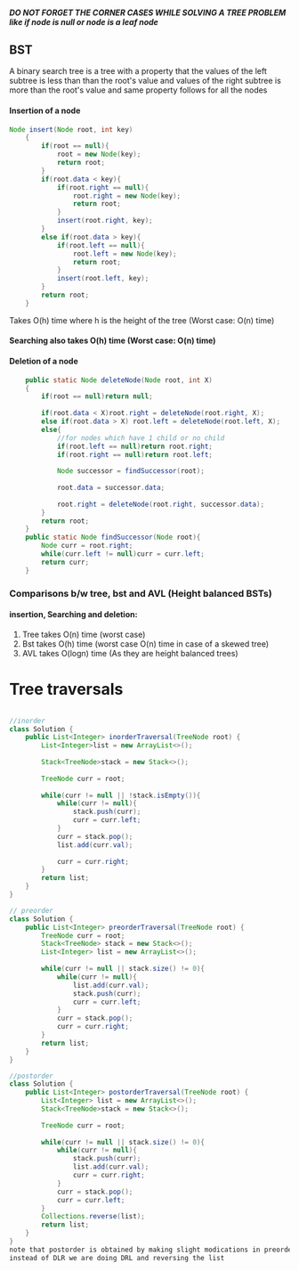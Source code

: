##### DO NOT FORGET THE CORNER CASES WHILE SOLVING A TREE PROBLEM like if node is null or node is a leaf node

## BST

A binary search tree is a tree with a property that the values of the left subtree is less than than the root's value and values of the right subtree is more than the root's value and same property follows for all the nodes

#### Insertion of a node

```java
Node insert(Node root, int key)
    {
        if(root == null){
            root = new Node(key);
            return root;
        }
        if(root.data < key){   
            if(root.right == null){
                root.right = new Node(key);
                return root;
            }
            insert(root.right, key);
        }
        else if(root.data > key){
            if(root.left == null){
                root.left = new Node(key);
                return root;
            }
            insert(root.left, key);
        }
        return root;
    }
````
Takes O(h) time where h is the height of the tree (Worst case: O(n) time)

#### Searching also takes O(h) time (Worst case: O(n) time)

#### Deletion of a node

```java
	public static Node deleteNode(Node root, int X)
	{
		if(root == null)return null;
	
		if(root.data < X)root.right = deleteNode(root.right, X);
		else if(root.data > X) root.left = deleteNode(root.left, X);
		else{
		    //for nodes which have 1 child or no child
		    if(root.left == null)return root.right;
		    if(root.right == null)return root.left;
		
		    Node successor = findSuccessor(root);
		
		    root.data = successor.data;
		
		    root.right = deleteNode(root.right, successor.data);
		}
		return root;
	}
	public static Node findSuccessor(Node root){
	    Node curr = root.right;
	    while(curr.left != null)curr = curr.left;
	    return curr;
	}
  ```

### Comparisons b/w tree, bst and AVL (Height balanced BSTs)

#### insertion, Searching and deletion:
1) Tree takes O(n) time (worst case)
2) Bst takes O(h) time (worst case O(n) time in case of a skewed tree)
3) AVL takes O(logn) time (As they are height balanced trees)


# Tree traversals
```java

//inorder
class Solution {
    public List<Integer> inorderTraversal(TreeNode root) {
        List<Integer>list = new ArrayList<>();
        
        Stack<TreeNode>stack = new Stack<>();
        
        TreeNode curr = root;
        
        while(curr != null || !stack.isEmpty()){
            while(curr != null){
                stack.push(curr);
                curr = curr.left;
            }
            curr = stack.pop();
            list.add(curr.val);
            
            curr = curr.right;
        }
        return list;
    }
}

// preorder
class Solution {
    public List<Integer> preorderTraversal(TreeNode root) {
        TreeNode curr = root;
        Stack<TreeNode> stack = new Stack<>();
        List<Integer> list = new ArrayList<>();
        
        while(curr != null || stack.size() != 0){
            while(curr != null){
                list.add(curr.val);
                stack.push(curr);
                curr = curr.left;
            }
            curr = stack.pop();
            curr = curr.right;
        }
        return list;
    }
}

//postorder
class Solution {
    public List<Integer> postorderTraversal(TreeNode root) {
        List<Integer> list = new ArrayList<>();
        Stack<TreeNode>stack = new Stack<>();
        
        TreeNode curr = root;
        
        while(curr != null || stack.size() != 0){
            while(curr != null){
                stack.push(curr);
                list.add(curr.val);
                curr = curr.right;
            }
            curr = stack.pop();
            curr = curr.left;
        }
        Collections.reverse(list);
        return list;
    }
}
note that postorder is obtained by making slight modications in preorder code
instead of DLR we are doing DRL and reversing the list
```
